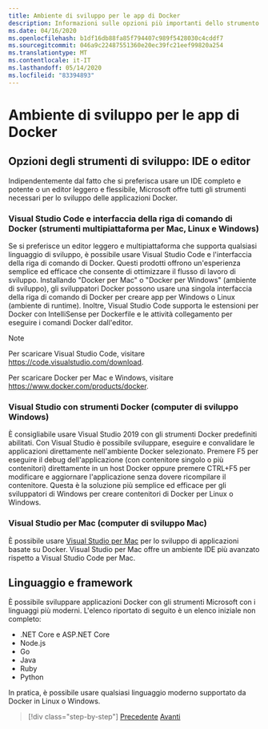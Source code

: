```yaml
---
title: Ambiente di sviluppo per le app di Docker
description: Informazioni sulle opzioni più importanti dello strumento di sviluppo che supportano il ciclo di vita di sviluppo Docker.
ms.date: 04/16/2020
ms.openlocfilehash: b1df16db88fa85f794407c989f5428030c4cddf7
ms.sourcegitcommit: 046a9c22487551360e20ec39fc21eef99820a254
ms.translationtype: MT
ms.contentlocale: it-IT
ms.lasthandoff: 05/14/2020
ms.locfileid: "83394893"
---
```

# <a name="development-environment-for-docker-apps"></a>Ambiente di sviluppo per le app di Docker

## <a name="development-tools-choices-ide-or-editor"></a>Opzioni degli strumenti di sviluppo: IDE o editor

Indipendentemente dal fatto che si preferisca usare un IDE completo e potente o un editor leggero e flessibile, Microsoft offre tutti gli strumenti necessari per lo sviluppo delle applicazioni Docker.

### <a name="visual-studio-code-and-docker-cli-cross-platform-tools-for-mac-linux-and-windows"></a>Visual Studio Code e interfaccia della riga di comando di Docker (strumenti multipiattaforma per Mac, Linux e Windows)

Se si preferisce un editor leggero e multipiattaforma che supporta qualsiasi linguaggio di sviluppo, è possibile usare Visual Studio Code e l'interfaccia della riga di comando di Docker. Questi prodotti offrono un'esperienza semplice ed efficace che consente di ottimizzare il flusso di lavoro di sviluppo. Installando "Docker per Mac" o "Docker per Windows" (ambiente di sviluppo), gli sviluppatori Docker possono usare una singola interfaccia della riga di comando di Docker per creare app per Windows o Linux (ambiente di runtime). Inoltre, Visual Studio Code supporta le estensioni per Docker con IntelliSense per Dockerfile e le attività collegamento per eseguire i comandi Docker dall'editor.

> [!NOTE]
> Per scaricare Visual Studio Code, visitare <https://code.visualstudio.com/download>.
>
> Per scaricare Docker per Mac e Windows, visitare <https://www.docker.com/products/docker>.

### <a name="visual-studio-with-docker-tools-windows-development-machine"></a>Visual Studio con strumenti Docker (computer di sviluppo Windows)

È consigliabile usare Visual Studio 2019 con gli strumenti Docker predefiniti abilitati. Con Visual Studio è possibile sviluppare, eseguire e convalidare le applicazioni direttamente nell'ambiente Docker selezionato. Premere F5 per eseguire il debug dell'applicazione (con contenitore singolo o più contenitori) direttamente in un host Docker oppure premere CTRL+F5 per modificare e aggiornare l'applicazione senza dovere ricompilare il contenitore. Questa è la soluzione più semplice ed efficace per gli sviluppatori di Windows per creare contenitori di Docker per Linux o Windows.

### <a name="visual-studio-for-mac-mac-development-machine"></a>Visual Studio per Mac (computer di sviluppo Mac)

È possibile usare [Visual Studio per Mac](https://visualstudio.microsoft.com/vs/mac/?utm_medium=microsoft&utm_source=docs.microsoft.com&utm_campaign=inline+link) per lo sviluppo di applicazioni basate su Docker. Visual Studio per Mac offre un ambiente IDE più avanzato rispetto a Visual Studio Code per Mac.

## <a name="language-and-framework-choices"></a>Linguaggio e framework

È possibile sviluppare applicazioni Docker con gli strumenti Microsoft con i linguaggi più moderni. L'elenco riportato di seguito è un elenco iniziale non completo:

- .NET Core e ASP.NET Core
- Node.js
- Go
- Java
- Ruby
- Python

In pratica, è possibile usare qualsiasi linguaggio moderno supportato da Docker in Linux o Windows.

>[!div class="step-by-step"]
>[Precedente](deploy-azure-kubernetes-service.md) 
> [Avanti](docker-apps-inner-loop-workflow.md)
